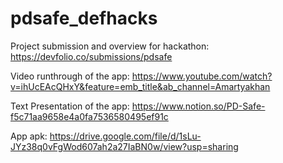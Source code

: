 # pdsafe_defhacks

Project submission and overview for hackathon: https://devfolio.co/submissions/pdsafe

Video runthrough of the app: https://www.youtube.com/watch?v=ihUcEAcQHxY&feature=emb_title&ab_channel=Amartyakhan 

Text Presentation of the app: https://www.notion.so/PD-Safe-f5c71aa9658e4a0fa7536580495ef91c

App apk: https://drive.google.com/file/d/1sLu-JYz38q0vFgWod607ah2a27IaBN0w/view?usp=sharing
